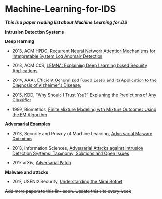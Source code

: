 # Machine-Learning-for-IDS
***This is a  paper reading list about Machine Learning for IDS***

**Intrusion Detection Systems**
 


**Deep learning**

* 2018, ACM HPDC, [Recurrent Neural Network Attention Mechanisms for Interpretable System Log Anomaly Detection](https://arxiv.org/abs/1803.04967)

* 2018, ACM CCS, [LEMNA: Explaining Deep Learning based Security Applications](http://people.cs.vt.edu/gangwang/ccs18.pdf)

* 2014, AAAI, [Efficient Generalized Fused Lasso and its Application to the Diagnosis of Alzheimer's Disease.](https://www.aaai.org/ocs/index.php/AAAI/AAAI14/paper/viewFile/8261/8862)

* 2016, KDD, [“Why Should I Trust You?” Explaining the Predictions of Any Classifier](https://www.kdd.org/kdd2016/papers/files/rfp0573-ribeiroA.pdf)
* 1999, Biometrics, [Finite Mixture Modeling with Mixture Outcomes Using the EM Algorithm](https://onlinelibrary.wiley.com/doi/epdf/10.1111/j.0006-341X.1999.00463.x)

**Adversarial Examples**

* 2018, Security and Privacy of Machine Learning,  [Adversarial Malware Detection ](https://secml.github.io/class9/)

* 2013, Information Sciences,  [Adversarial Attacks against Intrusion Detection Systems: Taxonomy, Solutions and Open Issues](http://pralab.diee.unica.it/sites/default/files/Corona-INS2013.pdf)  

* 2017 arXiv, [Adversarial Patch](https://arxiv.org/abs/1712.09665)


**Malware and attacks**

* 2017, USENIX Security, [Understanding the Mirai Botnet](https://www.usenix.org/system/files/conference/usenixsecurity17/sec17-antonakakis.pdf?_gclid=5b024b3b7304f5.75584304-5b024b3b730553.60141230&_utm_source=xakep&_utm_campaign=mention135460&_utm_medium=inline&_utm_content=lnk681856874400)

~~Add more papers to this link soon. Update this site every week~~ 
